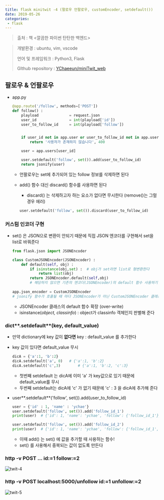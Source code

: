 ```yaml
---
title: flask minitwit -4 (팔로우 언팔로우, customEncoder, setdefault())
date: 2019-05-26
categories:
 - flask
---
```


 

> 출처 : 책 <깔끔한 파이썬 탄탄한 백엔드>



> 개발환경 : ubuntu, vim, vscode
>
> 언어 및 프레임워크 : Python3, Flask
>
> GIthub repository : [YChaeeun/miniTwit_web](<https://github.com/YChaeeun/miniTwit_web>)

 

## 팔로우 & 언팔로우

- app.py

  ```python
  @app.route('/follow', methods=['POST'])
  def follow() :
      playload              = request.json
      user_id               = int(playload['id'])
      user_to_follow_id     = int(playload['follow'])
  
  
      if user_id not in app.user or user_to_follow_id not in app.user :
          return '사용자가 존재하지 않습니다', 400
  
      user = app.users[user_id]
  
      user.setdefault('follow', set()).add(user_to_follow_id)
      return jsonify(user)
  ```

  - 언팔로우는 set에 추가되어 있는 follow 정보를 삭제하면 된다

  - add() 함수 대신 discard() 함수를 사용하면 된다

    - discard() 는 삭제하고자 하는 요소가 없다면 무시한다 (remove()는 그럴 경우 에러)

    ```python
    user.setdefault('follow', set()).discard(user_to_follow_id)
    ```





### 커스텀 인코더 구현

- set() 은 JSON으로 변환이 안되기 때문에 직접 JSON 엔코더를 구현해서 set을 list로 바꿔준다

  ```python
  from flask.json import JSONEncoder
  ```

  ```python
  class CustomJSONEncoder(JSONEncoder) :
      def default(self, obj) :
          if isinstance(obj,set) :	# obj가 set라면 list로 형변환한다
              return list(obj)
          return JSONEncoder.default(self,obj) 
          # 해당하지 않으면 기존의 엔코더(JSONEncoder)의 default 함수 사용하기
      
  app.json_encoder = CustomJSONEncoder
  # jsonify 함수가 호출될 때 마다 JSONEncoder가 아닌 CustomJSONEncoder 클래스 사용
  ```

  - JSONEncoder 클래스의 default 함수 확장 (over-write)
  - isinstance(_object, classinfo_) : object가 classinfo 객체인지 판별해 준다



### dict**.setdefault**(key, default_value)

- 만약 dictionary에 key 값이 **없다면** key : default_value 를 추가한다

- key 값이 있다면 default_value 무시

  ```python
  dicA = {'a':1, 'b':2}
  dicA.setdefault('a', 0)	# {'a':1, 'b':2}
  dicA.setdefault('c',3)		# {'a':1, 'b':2, 'c':3}
  ```

  - 첫번째 setdefault 는 dicA에 이미 'a' 가 key값으로 있기 때문에 default_value를 무시
  - 두번째 setdefault는 dicA에 'c' 가 없기 때문에 'c' : 3 을 dicA에 추가해 준다

- user**.setdefault**('follow', set()).add(user_to_follow_id)

  ```python
  user = {'id' : 1, 'name' : 'ychae'}
  user.setdefault('follow', set()).add('follow_id_1')
  print(user)  # {'id': 1, 'name': 'ychae', 'follow': {'follow_id_1'}}
  
  user.setdefault('follow', set()).add('follow_id_2')
  print(user)  # {'id': 1, 'name': 'ychae', 'follow': {'follow_id_1', 'follow_id_2'}}
  ```

  - 이때 add() 는 set() 에 값을 추가할 때 사용하는 함수!
  - set() 를 사용해서 중복되는 값이 없도록 만든다



### http -v POST ... id:=1 follow:=2

![twit-4]({{site.url}}{{site.baseurl}}/assets/images/twit-4.png)



### http -v POST localhost:5000/unfollow id:=1 unfollow:=2

![twit-5]({{site.url}}{{site.baseurl}}/assets/images/twit-5.png)